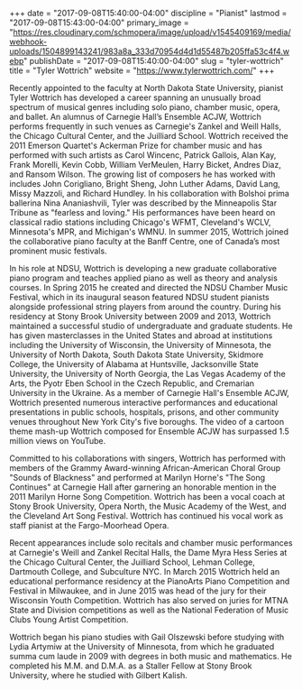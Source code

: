 +++
date = "2017-09-08T15:40:00-04:00"
discipline = "Pianist"
lastmod = "2017-09-08T15:43:00-04:00"
primary_image = "https://res.cloudinary.com/schmopera/image/upload/v1545409169/media/webhook-uploads/1504899143241/983a8a_333d70954d4d1d55487b205ffa53c4f4.webp"
publishDate = "2017-09-08T15:40:00-04:00"
slug = "tyler-wottrich"
title = "Tyler Wottrich"
website = "https://www.tylerwottrich.com/"
+++

Recently appointed to the faculty at North Dakota State University, pianist Tyler Wottrich has developed a career spanning an unusually broad spectrum of musical genres including solo piano, chamber music, opera, and ballet. An alumnus of Carnegie Hall’s Ensemble ACJW, Wottrich performs frequently in such venues as Carnegie's Zankel and Weill Halls, the Chicago Cultural Center, and the Juilliard School. Wottrich received the 2011 Emerson Quartet's Ackerman Prize for chamber music and has performed with such artists as Carol Wincenc, Patrick Gallois, Alan Kay, Frank Morelli, Kevin Cobb, William VerMeulen, Harry Bicket, Andres Diaz, and Ransom Wilson. The growing list of composers he has worked with includes John Corigliano, Bright Sheng, John Luther Adams, David Lang, Missy Mazzoli, and Richard Hundley. In his collaboration with Bolshoi prima ballerina Nina Ananiashvili, Tyler was described by the Minneapolis Star Tribune as "fearless and loving." His performances have been heard on classical radio stations including Chicago's WFMT, Cleveland's WCLV, Minnesota's MPR, and Michigan's WMNU. In summer 2015, Wottrich joined the collaborative piano faculty at the Banff Centre, one of Canada’s most prominent music festivals.
 
In his role at NDSU, Wottrich is developing a new graduate collaborative piano program and teaches applied piano as well as theory and analysis courses. In Spring 2015 he created and directed the NDSU Chamber Music Festival, which in its inaugural season featured NDSU student pianists alongside professional string players from around the country. During his residency at Stony Brook University between 2009 and 2013, Wottrich maintained a successful studio of undergraduate and graduate students. He has given masterclasses in the United States and abroad at institutions including the University of Wisconsin, the University of Minnesota, the University of North Dakota, South Dakota State University, Skidmore College, the University of Alabama at Huntsville, Jacksonville State University, the University of North Georgia, the Las Vegas Academy of the Arts, the Pyotr Eben School in the Czech Republic, and Cremarian University in the Ukraine. As a member of Carnegie Hall's Ensemble ACJW, Wottrich presented numerous interactive performances and educational presentations in public schools, hospitals, prisons, and other community venues throughout New York City's five boroughs. The video of a cartoon theme mash-up Wottrich composed for Ensemble ACJW has surpassed 1.5 million views on YouTube.

Committed to his collaborations with singers, Wottrich has performed with members of the Grammy Award-winning African-American Choral Group "Sounds of Blackness" and performed at Marilyn Horne's "The Song Continues" at Carnegie Hall after garnering an honorable mention in the 2011 Marilyn Horne Song Competition. Wottrich has been a vocal coach at Stony Brook University, Opera North, the Music Academy of the West, and the Cleveland Art Song Festival. Wottrich has continued his vocal work as staff pianist at the Fargo-Moorhead Opera.

Recent appearances include solo recitals and chamber music performances at Carnegie's Weill and Zankel Recital Halls, the Dame Myra Hess Series at the Chicago Cultural Center, the Juilliard School, Lehman College, Dartmouth College, and Subculture NYC. In March 2015 Wottrich held an educational performance residency at the PianoArts Piano Competition and Festival in Milwaukee, and in June 2015 was head of the jury for their Wisconsin Youth Competition. Wottrich has also served on juries for MTNA State and Division competitions as well as the National Federation of Music Clubs Young Artist Competition.
 
Wottrich began his piano studies with Gail Olszewski before studying with Lydia Artymiw at the University of Minnesota, from which he graduated summa cum laude in 2009 with degrees in both music and mathematics. He completed his M.M. and D.M.A. as a Staller Fellow at Stony Brook University, where he studied with Gilbert Kalish.
